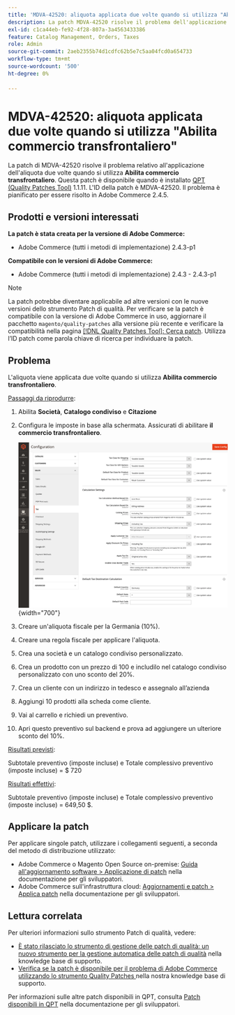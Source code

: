 ```yaml
---
title: 'MDVA-42520: aliquota applicata due volte quando si utilizza "Abilita commercio transfrontaliero"'
description: La patch MDVA-42520 risolve il problema dell'applicazione dell'aliquota due volte quando si utilizza **Abilita commercio transfrontaliero**. Questa patch è disponibile quando è installato [Quality Patches Tool (QPT)](/help/announcements/adobe-commerce-announcements/magento-quality-patches-released-new-tool-to-self-serve-quality-patches.md) 1.1.11. L'ID della patch è MDVA-42520. Il problema è pianificato per essere risolto in Adobe Commerce 2.4.5.
exl-id: c1ca44eb-fe92-4f28-807a-3a4563433386
feature: Catalog Management, Orders, Taxes
role: Admin
source-git-commit: 2aeb2355b74d1cdfc62b5e7c5aa04fcd0a654733
workflow-type: tm+mt
source-wordcount: '500'
ht-degree: 0%

---
```


# MDVA-42520: aliquota applicata due volte quando si utilizza &quot;Abilita commercio transfrontaliero&quot;

La patch di MDVA-42520 risolve il problema relativo all&#39;applicazione dell&#39;aliquota due volte quando si utilizza **Abilita commercio transfrontaliero**. Questa patch è disponibile quando è installato [QPT (Quality Patches Tool)](/help/announcements/adobe-commerce-announcements/magento-quality-patches-released-new-tool-to-self-serve-quality-patches.md) 1.1.11. L&#39;ID della patch è MDVA-42520. Il problema è pianificato per essere risolto in Adobe Commerce 2.4.5.

## Prodotti e versioni interessati

**La patch è stata creata per la versione di Adobe Commerce:**

* Adobe Commerce (tutti i metodi di implementazione) 2.4.3-p1

**Compatibile con le versioni di Adobe Commerce:**

* Adobe Commerce (tutti i metodi di implementazione) 2.4.3 - 2.4.3-p1

>[!NOTE]
>
>La patch potrebbe diventare applicabile ad altre versioni con le nuove versioni dello strumento Patch di qualità. Per verificare se la patch è compatibile con la versione di Adobe Commerce in uso, aggiornare il pacchetto `magento/quality-patches` alla versione più recente e verificare la compatibilità nella pagina [[!DNL Quality Patches Tool]: Cerca patch](https://experienceleague.adobe.com/tools/commerce-quality-patches/index.html?lang=it). Utilizza l’ID patch come parola chiave di ricerca per individuare la patch.

## Problema

L&#39;aliquota viene applicata due volte quando si utilizza **Abilita commercio transfrontaliero**.

<u>Passaggi da riprodurre</u>:

1. Abilita **Società**, **Catalogo condiviso** e **Citazione**
1. Configura le imposte in base alla schermata. Assicurati di abilitare **il commercio transfrontaliero**.

   ![impostazioni imposta](/help/support-tools/patches-available-in-qpt-tool/assets/tax_settings_1.png){width="700"}

1. Creare un&#39;aliquota fiscale per la Germania (10%).
1. Creare una regola fiscale per applicare l&#39;aliquota.
1. Crea una società e un catalogo condiviso personalizzato.
1. Crea un prodotto con un prezzo di 100 e includilo nel catalogo condiviso personalizzato con uno sconto del 20%.
1. Crea un cliente con un indirizzo in tedesco e assegnalo all’azienda
1. Aggiungi 10 prodotti alla scheda come cliente.
1. Vai al carrello e richiedi un preventivo.
1. Apri questo preventivo sul backend e prova ad aggiungere un ulteriore sconto del 10%.

<u>Risultati previsti</u>:

Subtotale preventivo (imposte incluse) e Totale complessivo preventivo (imposte incluse) = $ 720

<u>Risultati effettivi</u>:

Subtotale preventivo (imposte incluse) e Totale complessivo preventivo (imposte incluse) = 649,50 $.

## Applicare la patch

Per applicare singole patch, utilizzare i collegamenti seguenti, a seconda del metodo di distribuzione utilizzato:

* Adobe Commerce o Magento Open Source on-premise: [Guida all&#39;aggiornamento software > Applicazione di patch](https://experienceleague.adobe.com/it/docs/commerce-operations/tools/quality-patches-tool/usage) nella documentazione per gli sviluppatori.
* Adobe Commerce sull&#39;infrastruttura cloud: [Aggiornamenti e patch > Applica patch](https://experienceleague.adobe.com/it/docs/commerce-cloud-service/user-guide/develop/upgrade/apply-patches) nella documentazione per gli sviluppatori.

## Lettura correlata

Per ulteriori informazioni sullo strumento Patch di qualità, vedere:

* [È stato rilasciato lo strumento di gestione delle patch di qualità: un nuovo strumento per la gestione automatica delle patch di qualità](/help/announcements/adobe-commerce-announcements/magento-quality-patches-released-new-tool-to-self-serve-quality-patches.md) nella knowledge base di supporto.
* [Verifica se la patch è disponibile per il problema di Adobe Commerce utilizzando lo strumento Quality Patches ](/help/support-tools/patches-available-in-qpt-tool/check-patch-for-magento-issue-with-magento-quality-patches.md) nella nostra knowledge base di supporto.

Per informazioni sulle altre patch disponibili in QPT, consulta [Patch disponibili in QPT](https://experienceleague.adobe.com/tools/commerce-quality-patches/index.html?lang=it) nella documentazione per gli sviluppatori.
